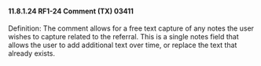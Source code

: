 #### 11.8.1.24 RF1-24 Comment (TX) 03411

Definition: The comment allows for a free text capture of any notes the user wishes to capture related to the referral. This is a single notes field that allows the user to add additional text over time, or replace the text that already exists.
